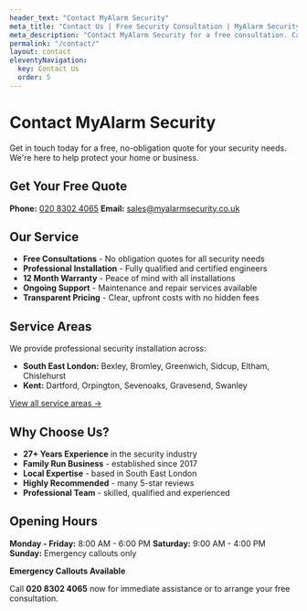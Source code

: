 ```yaml
---
header_text: "Contact MyAlarm Security"
meta_title: "Contact Us | Free Security Consultation | MyAlarm Security"
meta_description: "Contact MyAlarm Security for a free consultation. Call 020 8302 4065 or email sales@myalarmsecurity.co.uk. Serving South East London and Kent."
permalink: "/contact/"
layout: contact
eleventyNavigation:
  key: Contact Us
  order: 5
---
```


# Contact MyAlarm Security

Get in touch today for a free, no-obligation quote for your security needs. We're here to help protect your home or business.

## Get Your Free Quote

**Phone:** [020 8302 4065](tel:02083024065)
**Email:** [sales@myalarmsecurity.co.uk](mailto:sales@myalarmsecurity.co.uk)

## Our Service

- **Free Consultations** - No obligation quotes for all security needs
- **Professional Installation** - Fully qualified and certified engineers
- **12 Month Warranty** - Peace of mind with all installations
- **Ongoing Support** - Maintenance and repair services available
- **Transparent Pricing** - Clear, upfront costs with no hidden fees

## Service Areas

We provide professional security installation across:

- **South East London:** Bexley, Bromley, Greenwich, Sidcup, Eltham, Chislehurst
- **Kent:** Dartford, Orpington, Sevenoaks, Gravesend, Swanley

[View all service areas →](/service-areas/)

## Why Choose Us?

- **27+ Years Experience** in the security industry
- **Family Run Business** - established since 2017
- **Local Expertise** - based in South East London
- **Highly Recommended** - many 5-star reviews
- **Professional Team** - skilled, qualified and experienced

## Opening Hours

**Monday - Friday:** 8:00 AM - 6:00 PM
**Saturday:** 9:00 AM - 4:00 PM
**Sunday:** Emergency callouts only

**Emergency Callouts Available**

Call **020 8302 4065** now for immediate assistance or to arrange your free consultation.